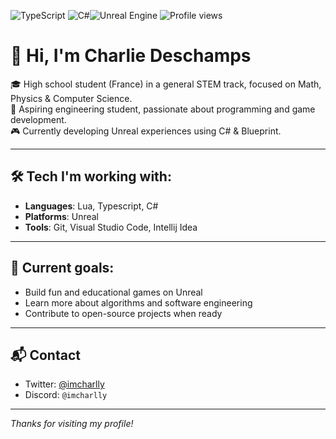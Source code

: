 ![TypeScript](https://img.shields.io/badge/TypeScript-3178c6?style=for-the-badge&logo=typescript&logoColor=white)
![C#](https://img.shields.io/badge/c%23-%23239120.svg?style=for-the-badge&logo=csharp&logoColor=white)![Unreal Engine](https://img.shields.io/badge/unrealengine-%23313131.svg?style=for-the-badge&logo=unrealengine&logoColor=white)
![Profile views](https://visitor-badge.laobi.icu/badge?page_id=imcharlly.imcharlly)
# 👋 Hi, I'm Charlie Deschamps

🎓 High school student (France) in a general STEM track, focused on Math, Physics & Computer Science.  
🎯 Aspiring engineering student, passionate about programming and game development.  
🎮 Currently developing Unreal experiences using C# & Blueprint.

---

## 🛠️ Tech I'm working with:
- **Languages**: Lua, Typescript, C#
- **Platforms**: Unreal
- **Tools**: Git, Visual Studio Code, Intellij Idea

---

## 📌 Current goals:
- Build fun and educational games on Unreal
- Learn more about algorithms and software engineering
- Contribute to open-source projects when ready

---

## 📬 Contact
- Twitter: [@imcharlly](https://twitter.com/imcharlly)
- Discord: `@imcharlly`

---

*Thanks for visiting my profile!*
